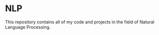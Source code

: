 # NLP
This repository contains all of my code and projects in the field of Natural Language Processing.
